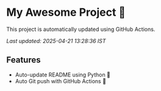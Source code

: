 # My Awesome Project 🚀

This project is automatically updated using GitHub Actions.

_Last updated: 2025-04-21 13:28:36 IST_

## Features
- Auto-update README using Python 🐍
- Auto Git push with GitHub Actions 🤖
